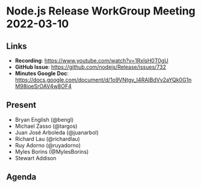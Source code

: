 # Node.js  Release WorkGroup Meeting 2022-03-10

## Links

* **Recording**: https://www.youtube.com/watch?v=1RxlsH0T0gU
* **GitHub Issue**: https://github.com/nodejs/Release/issues/732
* **Minutes Google Doc**: https://docs.google.com/document/d/1o9VNtgy_I4RAIBdVv2aYQk0G1nM98ioeSrOAV4w8OF4

## Present

* Bryan English (@bengl)
* Michael Zasso (@targos)
* Juan José Arboleda (@juanarbol)
* Richard Lau (@richardlau)
* Ruy Adorno (@ruyadorno)
* Myles Borins (@MylesBorins)
* Stewart Addison

## Agenda
